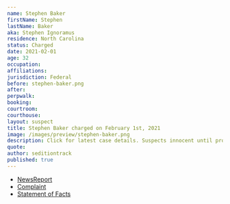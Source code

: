 ```yaml
---
name: Stephen Baker
firstName: Stephen
lastName: Baker
aka: Stephen Ignoramus
residence: North Carolina
status: Charged
date: 2021-02-01
age: 32
occupation:
affiliations:
jurisdiction: Federal
before: stephen-baker.png
after:
perpwalk:
booking:
courtroom:
courthouse:
layout: suspect
title: Stephen Baker charged on February 1st, 2021
image: /images/preview/stephen-baker.png
description: Click for latest case details. Suspects innocent until proven guilty.
quote:
author: seditiontrack
published: true
---
```


- [NewsReport](https://www.newsobserver.com/news/politics-government/article248921789.html)
- [Complaint](https://www.justice.gov/file/1362776/download)
- [Statement of Facts](https://www.justice.gov/file/1362776/download)
